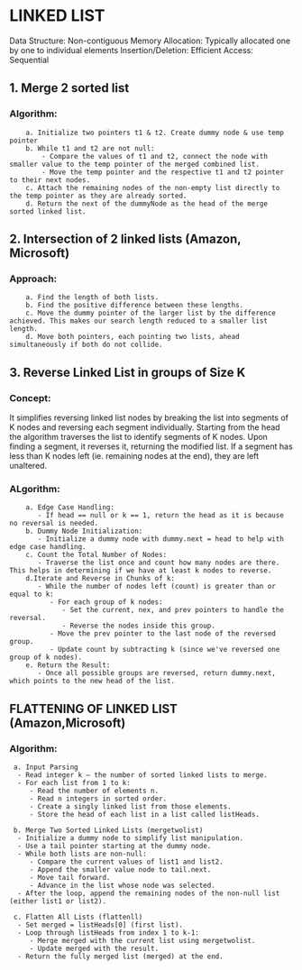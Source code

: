 # LINKED LIST
Data Structure: Non-contiguous
Memory Allocation: Typically allocated one by one to individual elements
Insertion/Deletion: Efficient
Access: Sequential

## 1. Merge 2 sorted list
### Algorithm:
        a. Initialize two pointers t1 & t2. Create dummy node & use temp pointer
        b. While t1 and t2 are not null:
            - Compare the values of t1 and t2, connect the node with smaller value to the temp pointer of the merged combined list.
            - Move the temp pointer and the respective t1 and t2 pointer to their next nodes.
        c. Attach the remaining nodes of the non-empty list directly to the temp pointer as they are already sorted.
        d. Return the next of the dummyNode as the head of the merge sorted linked list.

## 2. Intersection of 2 linked lists (Amazon, Microsoft)
### Approach:
        a. Find the length of both lists.
        b. Find the positive difference between these lengths.
        c. Move the dummy pointer of the larger list by the difference achieved. This makes our search length reduced to a smaller list length.
        d. Move both pointers, each pointing two lists, ahead simultaneously if both do not collide.

## 3. Reverse Linked List in groups of Size K
### Concept:
It simplifies reversing linked list nodes by breaking the list into segments of K nodes and reversing each segment individually. Starting from the head the algorithm traverses the list to identify segments of K nodes. Upon finding a segment, it reverses it, returning the modified list. If a segment has less than K nodes left (ie. remaining nodes at the end), they are left unaltered. 

### ALgorithm:
        a. Edge Case Handling:
           - If head == null or k == 1, return the head as it is because no reversal is needed.
        b. Dummy Node Initialization:
           - Initialize a dummy node with dummy.next = head to help with edge case handling.
        c. Count the Total Number of Nodes:
           - Traverse the list once and count how many nodes are there. This helps in determining if we have at least k nodes to reverse.
        d.Iterate and Reverse in Chunks of k:
           - While the number of nodes left (count) is greater than or equal to k:
              - For each group of k nodes:
                 - Set the current, nex, and prev pointers to handle the reversal.
                 - Reverse the nodes inside this group.
              - Move the prev pointer to the last node of the reversed group.
              - Update count by subtracting k (since we've reversed one group of k nodes).
        e. Return the Result:
           - Once all possible groups are reversed, return dummy.next, which points to the new head of the list.

## FLATTENING OF LINKED LIST (Amazon,Microsoft)
### Algorithm:
     a. Input Parsing
      - Read integer k – the number of sorted linked lists to merge.
      - For each list from 1 to k:
         - Read the number of elements n.
         - Read n integers in sorted order.
         - Create a singly linked list from those elements.
         - Store the head of each list in a list called listHeads.

     b. Merge Two Sorted Linked Lists (mergetwolist)
      - Initialize a dummy node to simplify list manipulation.
      - Use a tail pointer starting at the dummy node.
      - While both lists are non-null:
         - Compare the current values of list1 and list2.
         - Append the smaller value node to tail.next.
         - Move tail forward.
         - Advance in the list whose node was selected.
      - After the loop, append the remaining nodes of the non-null list (either list1 or list2).

     c. Flatten All Lists (flattenll)
      - Set merged = listHeads[0] (first list).
      - Loop through listHeads from index 1 to k-1:
         - Merge merged with the current list using mergetwolist.
         - Update merged with the result.
      - Return the fully merged list (merged) at the end.
